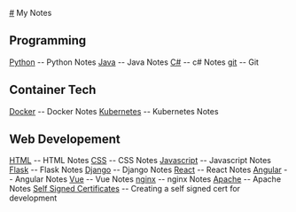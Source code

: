 [#](#) My Notes

## Programming

[Python](./Python.md) -- Python Notes
[Java](./Java.md) -- Java Notes
[C#](./C#.md) -- c# Notes
[git](./git.md) -- Git

## Container Tech
[Docker](./Docker.md) -- Docker Notes
[Kubernetes](./Kubernetes.md) -- Kubernetes Notes

## Web Developement
[HTML](./HTML.md) -- HTML Notes
[CSS](./CSS.md) -- CSS Notes
[Javascript](./Javascript.md) -- Javascript Notes
[Flask](./Flask.md) -- Flask Notes
[Django](./Django.md) -- Django Notes
[React](./React.md) -- React Notes
[Angular](./Angular.md) -- Angular Notes
[Vue](./Vue.md) -- Vue Notes
[nginx](./nginx.md) -- nginx Notes
[Apache](./apache.md) -- Apache Notes
[Self Signed Certificates](./self_signed_cert.md) -- Creating a self signed cert for development
